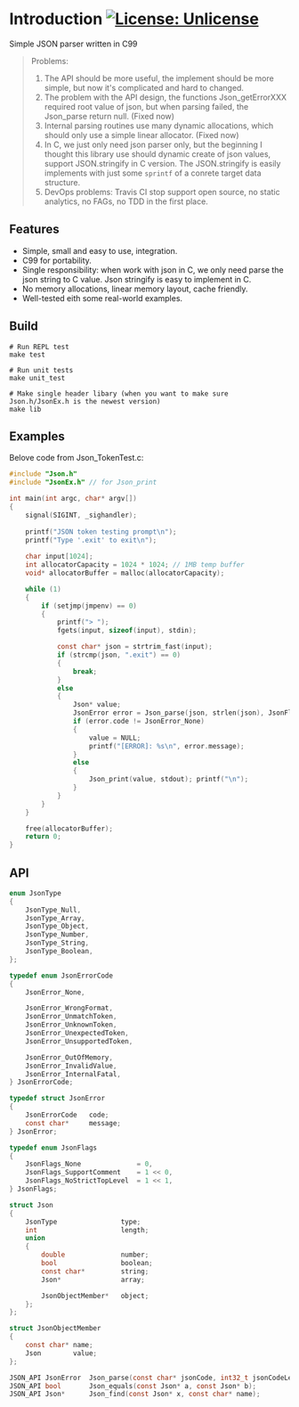 # Introduction [![License: Unlicense](https://img.shields.io/badge/license-Unlicense-blue.svg)](http://unlicense.org/)
Simple JSON parser written in C99

> Problems:<br/>
> 1. The API should be more useful, the implement should be more simple, but now it's complicated and hard to changed.</br>
> 2. The problem with the API design, the functions Json_getErrorXXX required root value of json, but when parsing failed, the Json_parse return null. (Fixed now)<br/>
> 3. Internal parsing routines use many dynamic allocations, which should only use a simple linear allocator. (Fixed now)<br/>
> 4. In C, we just only need json parser only, but the beginning I thought this library use should dynamic create of json values, support JSON.stringify in C version. The JSON.stringify is easily implements with just some `sprintf` of a conrete target data structure.<br/>
> 5. DevOps problems: Travis CI stop support open source, no static analytics, no FAGs, no TDD in the first place.

## Features
- Simple, small and easy to use, integration.
- C99 for portability.
- Single responsibility: when work with json in C, we only need parse the json string to C value. Json stringify is easy to implement in C.
- No memory allocations, linear memory layout, cache friendly.
- Well-tested eith some real-world examples.

## Build
```
# Run REPL test
make test

# Run unit tests
make unit_test

# Make single header libary (when you want to make sure Json.h/JsonEx.h is the newest version)
make lib
```

## Examples
Belove code from Json_TokenTest.c:
```C
#include "Json.h"
#include "JsonEx.h" // for Json_print

int main(int argc, char* argv[])
{
    signal(SIGINT, _sighandler);
    
    printf("JSON token testing prompt\n");
    printf("Type '.exit' to exit\n");
    
    char input[1024];
    int allocatorCapacity = 1024 * 1024; // 1MB temp buffer
    void* allocatorBuffer = malloc(allocatorCapacity);

    while (1)
    {
	    if (setjmp(jmpenv) == 0)
	    {
	        printf("> ");
	        fgets(input, sizeof(input), stdin);

	        const char* json = strtrim_fast(input);
	        if (strcmp(json, ".exit") == 0)
	        {
                break;
	        }
	        else
            {
                Json* value;
                JsonError error = Json_parse(json, strlen(json), JsonFlags_NoStrictTopLevel, allocatorBuffer, allocatorCapacity, &value);
                if (error.code != JsonError_None)
                {
                    value = NULL;
                    printf("[ERROR]: %s\n", error.message);
                }
                else
                {
                    Json_print(value, stdout); printf("\n");
                }
	        }
	    }
    }

    free(allocatorBuffer);
    return 0;
}
```

## API
```C
enum JsonType
{
    JsonType_Null,
    JsonType_Array,
    JsonType_Object,
    JsonType_Number,
    JsonType_String,
    JsonType_Boolean,
};

typedef enum JsonErrorCode
{
    JsonError_None,

    JsonError_WrongFormat,
    JsonError_UnmatchToken,
    JsonError_UnknownToken,
    JsonError_UnexpectedToken,
    JsonError_UnsupportedToken,

    JsonError_OutOfMemory,
    JsonError_InvalidValue,
    JsonError_InternalFatal,
} JsonErrorCode;

typedef struct JsonError
{
    JsonErrorCode   code;
    const char*     message;
} JsonError;

typedef enum JsonFlags
{
    JsonFlags_None              = 0,
    JsonFlags_SupportComment    = 1 << 0,
    JsonFlags_NoStrictTopLevel  = 1 << 1,
} JsonFlags;

struct Json
{
    JsonType                type;
    int                     length;
    union 
    {
        double              number;
        bool                boolean;   
        const char*         string;
        Json*               array;

        JsonObjectMember*   object;
    };
};

struct JsonObjectMember
{
    const char* name;
    Json        value;
};

JSON_API JsonError  Json_parse(const char* jsonCode, int32_t jsonCodeLength, JsonFlags flags, void* buffer, int32_t bufferSize, Json** result);
JSON_API bool       Json_equals(const Json* a, const Json* b);
JSON_API Json*      Json_find(const Json* x, const char* name);
```
